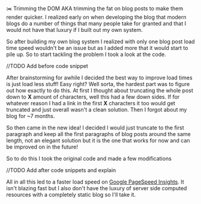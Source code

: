 :scissors: Trimming the DOM AKA trimming the fat on blog posts to make them render quicker. I realized early on when developing the blog that modern blogs do a number of things that many people take for granted and that I would not have that luxury if I built out my own system.

So after building my own blog system I realized with only one blog post load time speed wouldn't be an issue but as I added more that it would start to pile up. So to start tackling the problem I took a look at the code.

//TODO Add before code snippet

After brainstorming for awhile I decided the best way to improve load times is just load less stuff! Easy right? Well sorta, the hardest part was to figure out how exactly to do this. At first I thought about truncating the whole post down to **X** amount of characters, well this had a few down sides. If for whatever reason I had a link in the first **X** characters it too would get truncated and just overall wasn't a clean solution. Then I forgot about my blog for ~7 months.

So then came in the new idea! I decided I would just truncate to the first paragraph and keep all the first paragraphs of blog posts around the same length, not an elegant solution but it is the one that works for now and can be improved on in the future!

So to do this I took the original code and made a few modifications

//TODO Add after code snippets and explain


All in all this led to a faster load speed on [Google PageSpeed Insights](https://pagespeed.web.dev/report?url=https%3A%2F%2Fvirustotalop.github.io%2F%23page%3Dblog). It isn't blazing fast but I also don't have the luxury of server side computed resources with a completely static blog so I'll take it.
